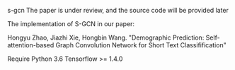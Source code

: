 s-gcn
The paper is under review, and the source code will be provided later


The implementation of S-GCN in our paper:

Hongyu Zhao, Jiazhi Xie, Hongbin Wang. "Demographic Prediction: Self-attention-based Graph Convolution Network for Short Text Classifification" 

Require
Python 3.6
Tensorflow >= 1.4.0

